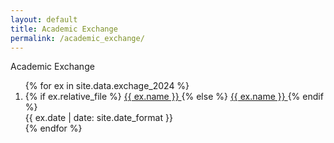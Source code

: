 ```yaml
---
layout: default
title: Academic Exchange
permalink: /academic_exchange/
---
```


<div class="fs-4 fw-semibold border-bottom">
    <i class="bi bi-mortarboard"></i>
    Academic Exchange
</div>

<ol class="list-group-numbered mt-3">
  {% for ex in site.data.exchage_2024 %}
  <li class="list-group-item">
    {% if ex.relative_file %}
      <!-- Use the local file path -->
      <a class="text-decoration-none" href="{{ '/assets/exchange_2024/' | append: ex.file_url }}" target="_blank"> {{ ex.name }} </a>
    {% else %}
      <!-- Use the external URL directly -->
      <a class="text-decoration-none" href="{{ ex.file_url }}" target="_blank"> {{ ex.name }} </a>
    {% endif %}
    <br>
    <span class="text-muted ms-3">{{ ex.date | date: site.date_format }}</span>
  </li>
  {% endfor %}
</ol>
